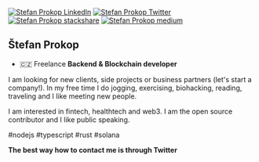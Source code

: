 <p align="left">
  <a href="https://www.linkedin.com/in/stefan-prokop-cz/"><img src="https://img.shields.io/badge/LinkedIn-%C5%A0tefan%20Prokop-blue" alt="Stefan Prokop LinkedIn" /></a>
  <a href="https://twitter.com/stefanprokopcz"><img src="https://img.shields.io/badge/Twitter-%40stefanprokopcz-blue" alt="Stefan Prokop Twitter" /></a>
  <a href="https://stackshare.io/stefan-prokop-cz"><img src="https://img.shields.io/badge/stackshare-stefan--prokop--cz-blue" alt="Stefan Prokop stackshare" /></a>
  <a href="https://stefan-prokop-cz.medium.com/"><img src="https://img.shields.io/badge/medium-stefan--prokop--cz-brightgreen" alt="Stefan Prokop medium"></a>
</p>

## Štefan Prokop

- 🇨🇿 Freelance **Backend & Blockchain developer**

I am looking for new clients, side projects or business partners (let's start a company!). In my free time I do jogging, exercising, biohacking, reading, traveling and I like meeting new people.

I am interested in fintech, healthtech and web3. I am the open source contributor and I like public speaking.

#nodejs #typescript #rust #solana

**The best way how to contact me is through Twitter**

